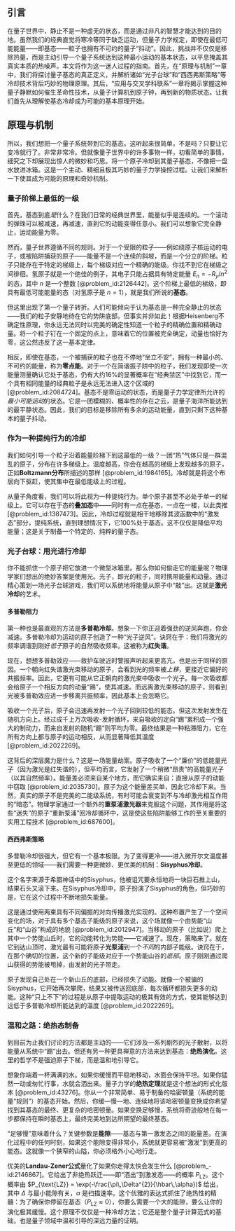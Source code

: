 ## 引言
在量子世界中，静止不是一种虚无的状态，而是通过非凡的智慧才能达到的目的地。虽然我们的经典直觉将寒冷等同于缺乏运动，但量子力学规定，即使在最低可能能量——即基态——粒子也拥有不可约的量子“抖动”。因此，挑战并不仅仅是移除热量，而是主动引导一个量子系统达到这种最小运动的基本状态，以平息掩盖其真实本质的热噪声。本文将作为这一迷人过程的指南。首先，在“原理与机制”一章中，我们将探讨量子基态的真正定义，并解析诸如“光子台球”和“西西弗斯策略”等冷却技术背后巧妙的物理原理。其后，“应用与交叉学科联系”一章将揭示掌握这种量子静默如何催生革命性技术，从量子计算机到原子钟，再到新的物质状态。让我们首先从理解使基态冷却成为可能的基本原理开始。

## 原理与机制

所以，我们想把一个量子系统带到它的基态。这听起来很简单，不是吗？只要让它变冷就行了。非常非常冷。但就像量子世界中的许多事物一样，初看简单的事情，细究之下却展现出惊人的微妙和巧思。将一个原子冷却到其量子基态，不像把一盘水放进冰箱。这是一个主动、精细且极其巧妙的量子力学操控过程。让我们来解析一下使其成为可能的原理和奇妙机制。

### 量子阶梯上最低的一级

首先，基态到底*是*什么？在我们日常的经典世界里，能量似乎是连续的。一个滚动的弹珠可以被减速，再减速，直到它的动能变得任意小。我们可以想象它完全静止，运动能量为零。

然而，量子世界遵循不同的规则。对于一个受限的粒子——例如绕原子核运动的电子，或被陷阱捕获的原子——能量不是一个连续的斜坡，而是一个分立的阶梯。粒子只能存在于特定的梯级上，每个梯级对应一个精确的能级。你找不到它在梯级之间徘徊。氢原子就是一个绝佳的例子，其电子只能占据具有特定能量 $E_n = -R_y / n^2$ 的态，其中 $n$ 是一个整数 [@problem_id:2126442]。这个阶梯上最低的梯级，即具有最低可能能量的态（对氢原子是 $n=1$），就是我们所说的**基态**。

但这里出现了第一个量子转折。人们可能倾向于认为基态是一种完全静止的状态——我们的粒子安静地待在它的势阱底部。但事实并非如此！根据Heisenberg不确定性原理，你永远无法同时以完美的确定性知道一个粒子的精确位置和精确动量。将一个粒子钉在一个固定的点上，意味着它的位置被完全确定，动量也恰好为零，这公然违反了这一基本定律。

相反，即使在基态，一个被捕获的粒子也在不停地“坐立不安”，拥有一种最小的、不可约的能量，称为**零点能**。对于一个在简谐振子阱中的粒子，我们发现即使一次能量测量确认它处于基态，仍有大约16%的显著概率在“经典禁区”中找到它，而一个具有相同能量的经典粒子是永远无法进入这个区域的 [@problem_id:2084724]。基态不是零运动的状态，而是量子力学定律所允许的*最小可能运动*的状态。它是一团模糊的、概率性的存在之云，是量子海洋所能达到的最平静状态。因此，我们的目标是移除所有多余的运动能量，直到只剩下这种基本的量子抖动。

### 作为一种提纯行为的冷却

我们如何引导一个粒子沿着能量阶梯下到这最低的一级？一团“热”气体只是一群混乱的原子，分布在许多梯级上。温度越高，你会在越高的梯级上发现越多的原子，正如**Boltzmann分布**所描述的那样 [@problem_id:1984165]。冷却就是将这个布居向下驱赶，使其集中在最低能级上的过程。

从量子角度看，我们可以将此视为一种提纯行为。单个原子甚至不必处于单一的梯级上。它可以存在于态的**叠加态**中——同时有一点在基态，一点在一楼，以此类推 [@problem_id:1387473]。因此，冷却过程就是相干地移除其波函数中的“激发态”部分，提纯系统，直到理想情况下，它100%处于基态。这不仅仅是降低平均能量；这是关于制备一个特定的、纯粹的量子态。

### 光子台球：用光进行冷却

你不能抓住一个原子把它放进一个微型冰箱里。那么你如何偷走它的能量呢？物理学家们想出的绝妙答案是使用光。光子，即光的粒子，同时携带能量和动量。通过精心策划一场光子台球游戏，我们可以系统地将能量从原子中“敲”出。这就是**激光冷却**的艺术。

#### 多普勒阻力

第一种也是最直观的方法是**多普勒冷却**。想象一下你正迎着强劲的逆风奔跑，你会减速。多普勒冷却为运动的原子创造了一种“光子逆风”。诀窍在于：我们将激光的频率调谐到刚好*低于*原子的自然吸收频率。这被称为**红失谐**。

现在，想想多普勒效应——救护车驶近时警报声听起来更高亢，也是出于同样的原因。一个朝向红失谐激光束移动的原子，会看到光的频率被*上移*，更接近它偏好的共振频率。因此，它更有可能从它正朝向的激光束中吸收一个光子。每一次吸收都会给原子一个相反方向的动量“踢”，使其减速。而远离激光束移动的原子，则看到光被多普勒效应进一步移离共振频率，因此基本上会忽略它。

吸收一个光子后，原子会迅速再发射一个光子回到较低的能态。但这次发射发生在随机方向上。经过成千上万次吸收-发射循环，来自吸收的定向“踢”累积成一个强大的制动力，而来自发射的随机“踢”则平均为零。最终结果是一种粘滞阻力，它在所有方向上都与原子的运动相反，从而显著降低其温度 [@problem_id:2022269]。

这背后的深层魔力是什么？这是一场能量劫案。原子吸收了一个“廉价”的低能量光子（因为激光是红失谐的），但平均而言，它发射了一个稍微“昂贵”的高能量光子（以其自然频率）。能量差必须来自某个地方，而它确实来自：直接从原子的动能中窃取 [@problem_id:2035730]。原子为这个能量差买单，因此它冷却下来。当然，真实的原子不是完美的二能级系统，有时可能会衰变到不与冷却激光相互作用的“暗态”。物理学家通过一个额外的**重泵浦激光器**来克服这个问题，其作用是将这些“迷失”的原子“重新泵浦”回冷却循环中，这是使这些陷阱能够工作的至关重要的实用工程技术 [@problem_id:687600]。

#### 西西弗斯策略

多普勒冷却很强大，但它有一个基本极限。为了变得更冷——进入微开尔文温度甚至更低的领域——我们需要一种更微妙、更优美的机制：**Sisyphus冷却**。

这个名字来源于希腊神话中的Sisyphus，他被诅咒要永恒地将一块巨石推上山，结果石头又滚下来。在Sisyphus冷却中，原子扮演了Sisyphus的角色，但巧妙的是，它在这个过程中不断地损失能量。

这是通过使用两束具有不同偏振的对向传播激光实现的。这种布置产生了一个空间变化的场，对于具有多个基态子能级的原子来说，这个场就像一个由势能“山丘”和“山谷”构成的地貌 [@problem_id:2012947]。当移动的原子（比如说）爬上其中一个势能山丘时，它的动能转化为势能——它减速了。现在，策略来了。就在它到达山顶时，激光最有可能将原子**光泵浦**到一个*不同*的内部子能级。诀窍在于，在那个确切的位置，这个新的子能级对应于一个势能山谷的*底部*。原子刚刚通过爬山获得的势能被甩掉，由发射的光子带走。

原子发现自己处在一个新山丘的底部，已经损失了动能。就像一个被骗的Sisyphus，它开始再次攀爬，结果又被传送回底部，每次循环都损失更多的动能。这种“只上不下”的过程是从原子中提取运动的极其有效的方式，使其能够达到远低于多普勒冷却所能达到的温度 [@problem_id:2022269]。

### 温和之路：绝热态制备

到目前为止我们讨论的方法都是主动的——它们涉及一系列剧烈的光子散射，以将能量从系统中“踢”出去。但还有另一种更具禅意的方法来达到基态：**绝热演化**。这里的哲学不是强迫原子下梯，而是温和地引导它。

想象你端着一杯满满的水。如果你缓慢而平稳地移动，水面会保持平坦。如果你猛然一动或匆忙行事，水就会洒出来。量子力学的**绝热定理**就是这个想法的形式化版本 [@problem_id:43276]。你从一个非常简单、易于制备的哈密顿量（系统的能量“规则”）的基态开始。然后，你缓—慢—地、连续地将该哈密顿量变换成你希望找到其基态的最终、更复杂的哈密顿量。如果变换足够慢，系统将奇迹般地在每一步都保持在瞬时基态上，最终完美地到达所期望的最终基态。

“足够慢”意味着什么？关键参数是**能隙**——基态与第一激发态之间的能量差。在演化过程中的任何时刻，如果这个能隙变得非常小，系统就更容易被“激发”到更高的能态。这就像一个狭窄的山隘，你必须格外小心地行走。

优美的**Landau-Zener公式**量化了如果你走得太快会发生什么 [@problem_-id:2146867]。它给出了非绝热跃迁——即“洒出”到激发态——的概率 $P_{\text{LZ}}$。这个概率由 $P_{\text{LZ}} = \exp(-\frac{\pi\,\Delta^{2}}{\hbar\,\alpha})$ 给出，其中 $\Delta$ 与最小能隙有关，$\alpha$ 是扫描速率。这个优雅的表达式抓住了绝热性的精髓：为了确保你停留在基态（$P_{\text{LZ}} \approx 0$），你要么需要一个大的能隙，要么让你的演化极其缓慢。这个原理不仅仅是一种冷却方法；它还是整个量子计算范式的基础，也是量子领域中温和引导的深远力量的证明。

